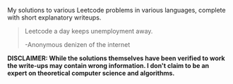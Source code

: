 My solutions to various Leetcode problems in various languages, complete with short explanatory writeups.

> Leetcode a day keeps unemployment away.
>
> -Anonymous denizen of the internet
  
**DISCLAIMER: While the solutions themselves have been verified to work the write-ups may contain wrong information. I don't claim to be an expert on theoretical computer science and algorithms.**
